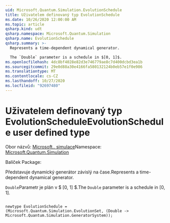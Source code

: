 ```yaml
---
uid: Microsoft.Quantum.Simulation.EvolutionSchedule
title: Uživatelem definovaný typ EvolutionSchedule
ms.date: 10/26/2020 12:00:00 AM
ms.topic: article
qsharp.kind: udt
qsharp.namespace: Microsoft.Quantum.Simulation
qsharp.name: EvolutionSchedule
qsharp.summary: >-
  Represents a time-dependent dynamical generator.

  The `Double` parameter is a schedule in $[0, 1]$.
ms.openlocfilehash: 4dc8bf4028e82d3e746779ae8c7d400dcbd3ea1b
ms.sourcegitcommit: 29e0d88a30e4166fa580132124b0eb57e1f0e986
ms.translationtype: MT
ms.contentlocale: cs-CZ
ms.lasthandoff: 10/27/2020
ms.locfileid: "92697480"
---
```

# <a name="evolutionschedule-user-defined-type"></a><span data-ttu-id="4bc31-102">Uživatelem definovaný typ EvolutionSchedule</span><span class="sxs-lookup"><span data-stu-id="4bc31-102">EvolutionSchedule user defined type</span></span>

<span data-ttu-id="4bc31-103">Obor názvů: [Microsoft.. simulace](xref:Microsoft.Quantum.Simulation)</span><span class="sxs-lookup"><span data-stu-id="4bc31-103">Namespace: [Microsoft.Quantum.Simulation](xref:Microsoft.Quantum.Simulation)</span></span>

<span data-ttu-id="4bc31-104">Balíček [](https://nuget.org/packages/)</span><span class="sxs-lookup"><span data-stu-id="4bc31-104">Package: [](https://nuget.org/packages/)</span></span>


<span data-ttu-id="4bc31-105">Představuje dynamický generátor závislý na čase.</span><span class="sxs-lookup"><span data-stu-id="4bc31-105">Represents a time-dependent dynamical generator.</span></span>

<span data-ttu-id="4bc31-106">`Double`Parametr je plán v $ [0, 1] $.</span><span class="sxs-lookup"><span data-stu-id="4bc31-106">The `Double` parameter is a schedule in $[0, 1]$.</span></span>

```qsharp

newtype EvolutionSchedule = (Microsoft.Quantum.Simulation.EvolutionSet, (Double -> Microsoft.Quantum.Simulation.GeneratorSystem));
```

